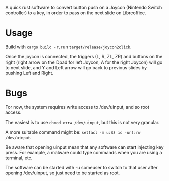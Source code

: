 A quick rust software to convert button push on a Joycon (Nintendo Switch 
controller) to a key, in order to pass on the next slide on Libreoffice.

# Usage

Build with `cargo build -r`, run `target/release/joycon2click`.

Once the joycon is connected, the triggers (L, R, ZL, ZR) and buttons on the right (right arrow on the Dpad for left Joycon, A for the right Joycon) will
go to next slide, and Y and Left arrow will go back to previous slides by pushing Left and Right.

# Bugs

For now, the system requires write access to /dev/uinput, and so root access.

The easiest is to use `chmod o+rw /dev/uinput`, but this is not very granular.

A more suitable command might be: `setfacl -m u:$( id -un):rw /dev/uinput`.

Be aware that opening uinput mean that any software can start injecting key press. For example, 
a malware could type commands when you are using a terminal, etc. 

The software can be started with -u someuser to switch to that user after opening /dev/uinput, so just
need to be started as root.
